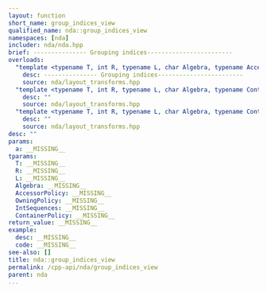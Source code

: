 ```yaml
---
layout: function
short_name: group_indices_view
qualified_name: nda::group_indices_view
namespaces: [nda]
includer: nda/nda.hpp
brief: --------------- Grouping indices------------------------
overloads:
  "template <typename T, int R, typename L, char Algebra, typename AccessorPolicy, typename OwningPolicy, typename IntSequences> \n\nauto group_indices_view(basic_array_view<T, R, L, Algebra, AccessorPolicy, OwningPolicy> a, IntSequences... )":
    desc: --------------- Grouping indices------------------------
    source: nda/layout_transforms.hpp
  "template <typename T, int R, typename L, char Algebra, typename ContainerPolicy, typename IntSequences> \n\nauto group_indices_view(const basic_array<T, R, L, Algebra, ContainerPolicy> & a, IntSequences... )":
    desc: ""
    source: nda/layout_transforms.hpp
  "template <typename T, int R, typename L, char Algebra, typename ContainerPolicy, typename IntSequences> \n\nauto group_indices_view(basic_array<T, R, L, Algebra, ContainerPolicy> & a, IntSequences... )":
    desc: ""
    source: nda/layout_transforms.hpp
desc: ""
params:
  a: __MISSING__
tparams:
  T: __MISSING__
  R: __MISSING__
  L: __MISSING__
  Algebra: __MISSING__
  AccessorPolicy: __MISSING__
  OwningPolicy: __MISSING__
  IntSequences: __MISSING__
  ContainerPolicy: __MISSING__
return_value: __MISSING__
example:
  desc: __MISSING__
  code: __MISSING__
see-also: []
title: nda::group_indices_view
permalink: /cpp-api/nda/group_indices_view
parent: nda
...
```


